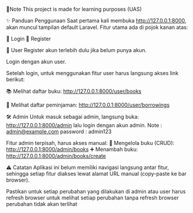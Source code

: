 📌Note
This project is made for learning purposes (UAS)

✨ Panduan Penggunaan
Saat pertama kali membuka http://127.0.0.1:8000, akan muncul tampilan default Laravel.
Fitur utama ada di pojok kanan atas:

🔐 Login
📝 Register

👤 User
Register akun terlebih dulu jika belum punya akun.

Login dengan akun user.

Setelah login, untuk menggunakan fitur user harus langsung akses link berikut:

📚 Melihat daftar buku:
http://127.0.0.1:8000/user/books

🔄 Melihat daftar peminjaman:
http://127.0.0.1:8000/user/borrowings

🛠 Admin
Untuk masuk sebagai admin, langsung buka:
http://127.0.0.1:8000/admin
lalu login dengan akun admin.
Note : admin@example.com password : admin123

Fitur admin terpisah, harus akses manual:
📖 Mengelola buku (CRUD):
http://127.0.0.1:8000/admin/books
➕ Menambah buku:
http://127.0.0.1:8000/admin/books/create

⚠️ Catatan
Aplikasi ini belum memiliki navigasi langsung antar fitur, sehingga setiap fitur diakses lewat alamat URL manual (copy-paste ke bar browser).

Pastikan untuk setiap perubahan yang dilakukan di admin atau user harus refresh browser untuk melihat setiap perubahan tanpa refresh browser perubahan tidak akan terlihat
